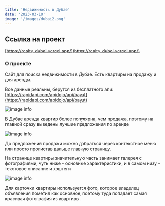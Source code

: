 ```yaml
---
title: 'Недвижимость в Дубае'
date: '2023-03-10'
image: '/images/dubai2.png'
---
```

## Ссылка на проект
[https://realty-dubai.vercel.app/](https://realty-dubai.vercel.app/)
### О проекте
Сайт для поиска недвижимости в Дубае. Есть квартиры на продажу и для аренды.

Все данные реальны, берутся из бесплатного апи: [https://rapidapi.com/apidojo/api/bayut](https://rapidapi.com/apidojo/api/bayut)

![image info](../images/api.png)

В Дубае аренда квартир более популярна, чем продажа, поэтому на главной сразу выведены лучшие предложения по аренде  

![image info](../images/main.png)

До предложений продажи можно добраться через контекстное меню или просто пролистав дальше главную страницу.

На странице квартиры значительную часть занимает галерея с фотографиями, чуть ниже - основные характеристики, и в самом низу - текстовое описание и хэштеги

![image info](../images/kvartira.png)

Для карточки квартиры используется фото, которое владелец объявления пометил как основное, поэтому туда попадает самая красивая фотография из квартиры. 